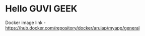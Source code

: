 # Hello GUVI GEEK
Docker image link - https://hub.docker.com/repository/docker/arulap/myapp/general
